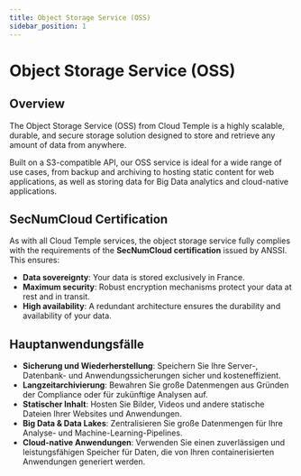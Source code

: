 ```yaml
---
title: Object Storage Service (OSS)
sidebar_position: 1
---
```


# Object Storage Service (OSS)

## Overview

The Object Storage Service (OSS) from Cloud Temple is a highly scalable, durable, and secure storage solution designed to store and retrieve any amount of data from anywhere.

Built on a S3-compatible API, our OSS service is ideal for a wide range of use cases, from backup and archiving to hosting static content for web applications, as well as storing data for Big Data analytics and cloud-native applications.

## SecNumCloud Certification

As with all Cloud Temple services, the object storage service fully complies with the requirements of the **SecNumCloud certification** issued by ANSSI. This ensures:

-   **Data sovereignty**: Your data is stored exclusively in France.
-   **Maximum security**: Robust encryption mechanisms protect your data at rest and in transit.
-   **High availability**: A redundant architecture ensures the durability and availability of your data.

## Hauptanwendungsfälle

-   **Sicherung und Wiederherstellung**: Speichern Sie Ihre Server-, Datenbank- und Anwendungssicherungen sicher und kosteneffizient.
-   **Langzeitarchivierung**: Bewahren Sie große Datenmengen aus Gründen der Compliance oder für zukünftige Analysen auf.
-   **Statischer Inhalt**: Hosten Sie Bilder, Videos und andere statische Dateien Ihrer Websites und Anwendungen.
-   **Big Data & Data Lakes**: Zentralisieren Sie große Datenmengen für Ihre Analyse- und Machine-Learning-Pipelines.
-   **Cloud-native Anwendungen**: Verwenden Sie einen zuverlässigen und leistungsfähigen Speicher für Daten, die von Ihren containerisierten Anwendungen generiert werden.